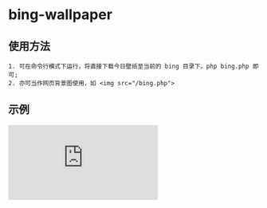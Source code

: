 # bing-wallpaper

## 使用方法

    1. 可在命令行模式下运行，将直接下载今日壁纸至当前的 bing 目录下。php bing.php 即可;
    2. 亦可当作网页背景图使用，如 <img src="/bing.php">

## 示例

![](https://www.myting.net/bing.php)
